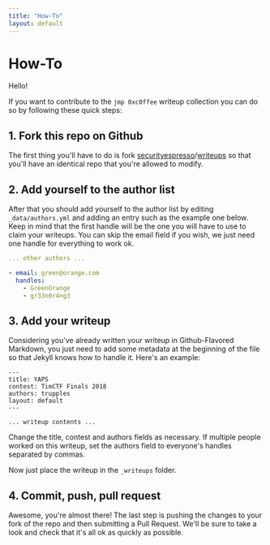 ```yaml
---
title: "How-To"
layout: default
---
```


# How-To

Hello!

If you want to contribute to the `jmp 0xc0ffee` writeup collection
you can do so by following these quick steps:

## 1. Fork this repo on Github

The first thing you'll have to do is fork
<a href="https://github.com/securityespresso">securityespresso</a>/<a href="https://github.com/securityespresso/writeups">writeups</a>
so that you'll have an identical repo that you're allowed to modify.

## 2. Add yourself to the author list

After that you should add yourself to the author list by editing `_data/authors.yml` and
adding an entry such as the example one below. Keep in mind that the first handle will be
the one you will have to use to claim your writeups. You can skip the email field if you
wish, we just need one handle for everything to work ok.

```yml
... other authors ...

- email: green@orange.com
  handles:
    - GreenOrange
    - gr33n0r4ng3
```

## 3. Add your writeup

Considering you've already written your writeup in Github-Flavored Markdown, you just
need to add some metadata at the beginning of the file so that Jekyll knows how to handle
it. Here's an example:

```
---
title: YAPS
contest: TimCTF Finals 2018
authors: trupples
layout: default
---

... writeup contents ...
```

Change the title, contest and authors fields as necessary. If multiple people worked on
this writeup, set the authors field to everyone's handles separated by commas.

Now just place the writeup in the `_writeups` folder.

## 4. Commit, push, pull request

Awesome, you're almost there! The last step is pushing the changes to your fork of the
repo and then submitting a Pull Request. We'll be sure to take a look and check that
it's all ok as quickly as possible.

